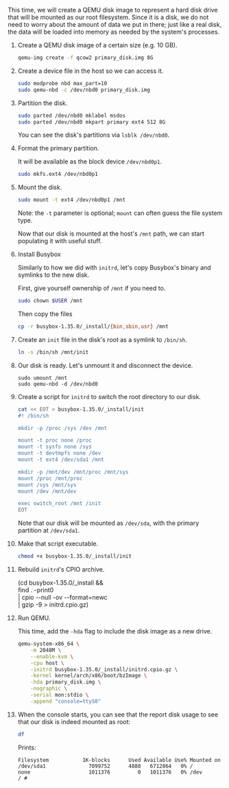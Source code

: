 This time, we will create a QEMU disk image to represent a hard disk drive that will be mounted as our root filesystem. Since it is a disk, we do not need to worry about the amount of data we put in there; just like a real disk, the data will be loaded into memory as needed by the system's processes.

1. Create a QEMU disk image of a certain size (e.g. 10 GB).

    ```bash
    qemu-img create -f qcow2 primary_disk.img 8G
    ```

1.  Create a device file in the host so we can access it.

    ```bash
    sudo modprobe nbd max_part=10
    sudo qemu-nbd -c /dev/nbd0 primary_disk.img
    ```

1.  Partition the disk.

    ```bash
    sudo parted /dev/nbd0 mklabel msdos
    sudo parted /dev/nbd0 mkpart primary ext4 512 8G
    ```

    You can see the disk's partitions via `lsblk /dev/nbd0`.

1.  Format the primary partition.

    It will be available as the block device `/dev/nbd0p1`.

    ```bash
    sudo mkfs.ext4 /dev/nbd0p1
    ```

1.  Mount the disk.

    ```bash
    sudo mount -t ext4 /dev/nbd0p1 /mnt
    ```

    Note: the `-t` parameter is optional; `mount` can often guess the file system type.

    Now that our disk is mounted at the host's `/mnt` path, we can start populating it with useful stuff.

1.  Install Busybox

    Similarly to how we did with `initrd`, let's copy Busybox's binary and symlinks to the new disk.

    First, give yourself ownership of `/mnt` if you need to.

    ```bash
    sudo chown $USER /mnt
    ```

    Then copy the files

    ```bash
    cp -r busybox-1.35.0/_install/{bin,sbin,usr} /mnt
    ```

1.  Create an `init` file in the disk's root as a symlink to `/bin/sh`.

    ```bash
    ln -s /bin/sh /mnt/init
    ```

1.  Our disk is ready. Let's unmount it and disconnect the device.

    ```
    sudo umount /mnt
    sudo qemu-nbd -d /dev/nbd0
    ```

1.  Create a script for `initrd` to switch the root directory to our disk.

    ```bash
    cat << EOT > busybox-1.35.0/_install/init
    #! /bin/sh

    mkdir -p /proc /sys /dev /mnt

    mount -t proc none /proc
    mount -t sysfs none /sys
    mount -t devtmpfs none /dev
    mount -t ext4 /dev/sda1 /mnt

    mkdir -p /mnt/dev /mnt/proc /mnt/sys
    mount /proc /mnt/proc
    mount /sys /mnt/sys
    mount /dev /mnt/dev

    exec switch_root /mnt /init
    EOT
    ```

    Note that our disk will be mounted as `/dev/sda`, with the primary partition at `/dev/sda1`.

1.  Make that script executable.

    ```bash
    chmod +x busybox-1.35.0/_install/init
    ```

1.  Rebuild `initrd`'s CPIO archive.

    (cd busybox-1.35.0/_install && \
      find . -print0 \
      | cpio --null -ov --format=newc \
      | gzip -9 > initrd.cpio.gz)

1.  Run QEMU.

    This time, add the `-hda` flag to include the disk image as a new drive.


    ```bash
    qemu-system-x86_64 \
        -m 2048M \
        --enable-kvm \
        -cpu host \
        -initrd busybox-1.35.0/_install/initrd.cpio.gz \
        -kernel kernel/arch/x86/boot/bzImage \
        -hda primary_disk.img \
        -nographic \
        -serial mon:stdio \
        -append "console=ttyS0"
    ```

1.  When the console starts, you can see that the report disk usage to see that our disk is indeed mounted as root:

    ```bash
    df
    ```

    Prints:

    ```
    Filesystem           1K-blocks      Used Available Use% Mounted on
    /dev/sda1              7099752      4888   6712864   0% /
    none                   1011376         0   1011376   0% /dev
    / # 
    ```
